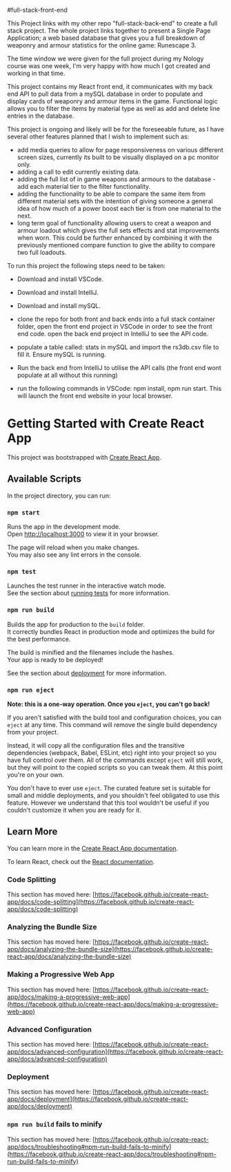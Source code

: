 #full-stack-front-end

This Project links with my other repo "full-stack-back-end" to create a full stack project. The whole project links together to present a Single Page Application; a web based database that gives you a full breakdown of weaponry and armour statistics for the online game: Runescape 3.

The time window we were given for the full project during my Nology course was one week, I'm very happy with how much I got created and working in that time.

This project contains my React front end, it communicates with my back end API to pull data from a mySQL database in order to populate and display cards of weaponry and armour items in the game. Functional logic allows you to filter the items by material type as well as add and delete line entries in the database.

This project is ongoing and likely will be for the foreseeable future, as I have several other features planned that I wish to implement such as:

 - add media queries to allow for page responsiveness on various different screen sizes, currently its built to be visually displayed on a pc monitor only.
 - adding a call to edit currently existing data.
 - adding the full list of in game weapons and armours to the database - add each material tier to the filter functionality.
 - adding the functionality to be able to compare the same item from different material sets with the intention of giving someone a general idea of how much of a power boost each tier is from one material to the next.
 - long term goal of functionality allowing users to creat a weapon and armour loadout which gives the full sets effects and stat improvements when worn. This could be further enhanced by combining it with the previously mentioned compare function to give the ability to compare two full loadouts.

To run this project the following steps need to be taken:

 - Download and install VSCode.
 - Download and install IntelliJ.
 - Download and install mySQL.

 - clone the repo for both front and back ends into a full stack container folder, open the front end project in VSCode in order to see the front end code. open the        back end project in IntelliJ to see the API code.
 - populate a table called: stats in mySQL and import the rs3db.csv file to fill it. Ensure mySQL is running.
 - Run the back end from IntelliJ to utilise the API calls (the front end wont populate at all without this running)
 - run the following commands in VSCode: npm install, npm run start. This will launch the front end website in your local browser.



# Getting Started with Create React App

This project was bootstrapped with [Create React App](https://github.com/facebook/create-react-app).

## Available Scripts

In the project directory, you can run:

### `npm start`

Runs the app in the development mode.\
Open [http://localhost:3000](http://localhost:3000) to view it in your browser.

The page will reload when you make changes.\
You may also see any lint errors in the console.

### `npm test`

Launches the test runner in the interactive watch mode.\
See the section about [running tests](https://facebook.github.io/create-react-app/docs/running-tests) for more information.

### `npm run build`

Builds the app for production to the `build` folder.\
It correctly bundles React in production mode and optimizes the build for the best performance.

The build is minified and the filenames include the hashes.\
Your app is ready to be deployed!

See the section about [deployment](https://facebook.github.io/create-react-app/docs/deployment) for more information.

### `npm run eject`

**Note: this is a one-way operation. Once you `eject`, you can't go back!**

If you aren't satisfied with the build tool and configuration choices, you can `eject` at any time. This command will remove the single build dependency from your project.

Instead, it will copy all the configuration files and the transitive dependencies (webpack, Babel, ESLint, etc) right into your project so you have full control over them. All of the commands except `eject` will still work, but they will point to the copied scripts so you can tweak them. At this point you're on your own.

You don't have to ever use `eject`. The curated feature set is suitable for small and middle deployments, and you shouldn't feel obligated to use this feature. However we understand that this tool wouldn't be useful if you couldn't customize it when you are ready for it.

## Learn More

You can learn more in the [Create React App documentation](https://facebook.github.io/create-react-app/docs/getting-started).

To learn React, check out the [React documentation](https://reactjs.org/).

### Code Splitting

This section has moved here: [https://facebook.github.io/create-react-app/docs/code-splitting](https://facebook.github.io/create-react-app/docs/code-splitting)

### Analyzing the Bundle Size

This section has moved here: [https://facebook.github.io/create-react-app/docs/analyzing-the-bundle-size](https://facebook.github.io/create-react-app/docs/analyzing-the-bundle-size)

### Making a Progressive Web App

This section has moved here: [https://facebook.github.io/create-react-app/docs/making-a-progressive-web-app](https://facebook.github.io/create-react-app/docs/making-a-progressive-web-app)

### Advanced Configuration

This section has moved here: [https://facebook.github.io/create-react-app/docs/advanced-configuration](https://facebook.github.io/create-react-app/docs/advanced-configuration)

### Deployment

This section has moved here: [https://facebook.github.io/create-react-app/docs/deployment](https://facebook.github.io/create-react-app/docs/deployment)

### `npm run build` fails to minify

This section has moved here: [https://facebook.github.io/create-react-app/docs/troubleshooting#npm-run-build-fails-to-minify](https://facebook.github.io/create-react-app/docs/troubleshooting#npm-run-build-fails-to-minify)
